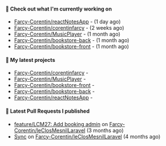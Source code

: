#### 👷 Check out what I'm currently working on

- [Farcy-Corentin/reactNotesApp](https://github.com/Farcy-Corentin/reactNotesApp) -  (1 day ago)
- [Farcy-Corentin/corentinfarcy](https://github.com/Farcy-Corentin/corentinfarcy) -  (2 weeks ago)
- [Farcy-Corentin/MusicPlayer](https://github.com/Farcy-Corentin/MusicPlayer) -  (1 month ago)
- [Farcy-Corentin/bookstore-back](https://github.com/Farcy-Corentin/bookstore-back) -  (1 month ago)
- [Farcy-Corentin/bookstore-front](https://github.com/Farcy-Corentin/bookstore-front) -  (1 month ago)

#### 🌱 My latest projects

- [Farcy-Corentin/corentinfarcy](https://github.com/Farcy-Corentin/corentinfarcy) - 
- [Farcy-Corentin/MusicPlayer](https://github.com/Farcy-Corentin/MusicPlayer) - 
- [Farcy-Corentin/bookstore-front](https://github.com/Farcy-Corentin/bookstore-front) - 
- [Farcy-Corentin/bookstore-back](https://github.com/Farcy-Corentin/bookstore-back) - 
- [Farcy-Corentin/reactNotesApp](https://github.com/Farcy-Corentin/reactNotesApp) - 

#### 🔨 Latest Pull Requests I published

- [feature/LCM27: Add booking admin](https://github.com/Farcy-Corentin/leClosMesnilLaravel/pull/18) on [Farcy-Corentin/leClosMesnilLaravel](https://github.com/Farcy-Corentin/leClosMesnilLaravel) (3 months ago)
- [Sync](https://github.com/Farcy-Corentin/leClosMesnilLaravel/pull/13) on [Farcy-Corentin/leClosMesnilLaravel](https://github.com/Farcy-Corentin/leClosMesnilLaravel) (4 months ago)